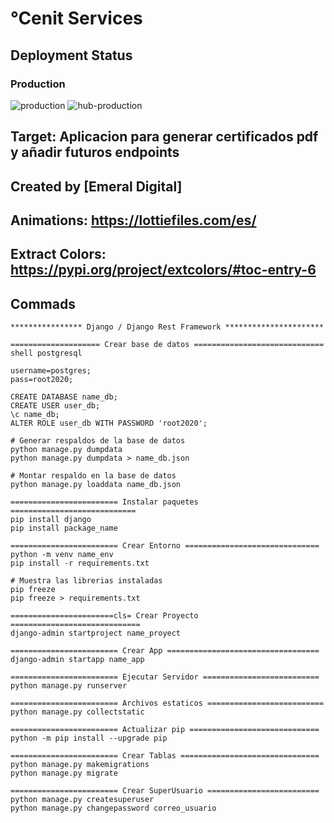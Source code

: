 # °Cenit Services

## Deployment Status
### Production
![production](https://info.deployment.emeraldigital.com/deployed/cenit-production/cenit/services/semantic) ![hub-production](https://info.deployment.emeraldigital.com/hub/cenit-production/cenit/services/semantic)

## Target: Aplicacion para generar certificados pdf y añadir futuros endpoints
## Created by [Emeral Digital]

## Animations: https://lottiefiles.com/es/
## Extract Colors: https://pypi.org/project/extcolors/#toc-entry-6

## Commads
    **************** Django / Django Rest Framework **********************
    
    ==================== Crear base de datos =============================
    shell postgresql

    username=postgres;
    pass=root2020;

    CREATE DATABASE name_db;
    CREATE USER user_db;
    \c name_db;
    ALTER ROLE user_db WITH PASSWORD 'root2020';

    # Generar respaldos de la base de datos
    python manage.py dumpdata
    python manage.py dumpdata > name_db.json

    # Montar respaldo en la base de datos
    python manage.py loaddata name_db.json

    ======================== Instalar paquetes ============================
    pip install django
    pip install package_name

    ======================== Crear Entorno ==============================
    python -m venv name_env
    pip install -r requirements.txt

    # Muestra las librerias instaladas
    pip freeze
    pip freeze > requirements.txt
    
    =======================cls= Crear Proyecto =============================
    django-admin startproject name_proyect

    ======================== Crear App ==================================
    django-admin startapp name_app

    ======================== Ejecutar Servidor ==========================
    python manage.py runserver

    ======================== Archivos estaticos ==========================
    python manage.py collectstatic

    ======================== Actualizar pip =============================
    python -m pip install --upgrade pip

    ======================== Crear Tablas ===============================
    python manage.py makemigrations
    python manage.py migrate

    ======================== Crear SuperUsuario =========================
    python manage.py createsuperuser
    python manage.py changepassword correo_usuario

